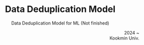 <div name=header align=center>
<h1>Data Deduplication Model</h1>
<p>
Data Deduplication Model for ML (Not finished)
</p>
</div>

<div name=author align=right>
2024 ~ <br>
Kookmin Univ.
</div>